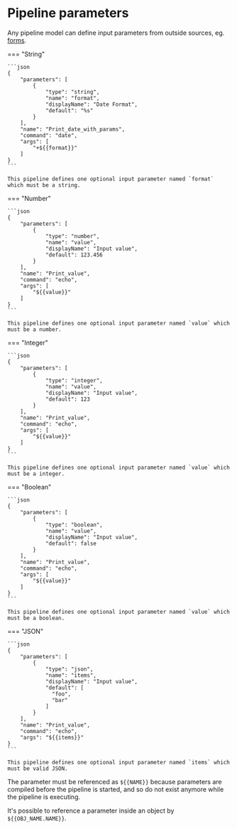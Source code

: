 # Pipeline parameters

Any pipeline model can define input parameters from outside sources, eg. [forms](../../forms/configuring-pipeline.md).

=== "String"

    ```json
    {
        "parameters": [
            {
                "type": "string",
                "name": "format",
                "displayName": "Date Format",
                "default": "%s"
            }
        ],
        "name": "Print_date_with_params",
        "command": "date",
        "args": [
            "+${{format}}"
        ]
    }
    ```
    
    This pipeline defines one optional input parameter named `format` which must be a string.

=== "Number"

    ```json
    {
        "parameters": [
            {
                "type": "number",
                "name": "value",
                "displayName": "Input value",
                "default": 123.456
            }
        ],
        "name": "Print_value",
        "command": "echo",
        "args": [
            "${{value}}"
        ]
    }
    ```
    
    This pipeline defines one optional input parameter named `value` which must be a number.

=== "Integer"

    ```json
    {
        "parameters": [
            {
                "type": "integer",
                "name": "value",
                "displayName": "Input value",
                "default": 123
            }
        ],
        "name": "Print_value",
        "command": "echo",
        "args": [
            "${{value}}"
        ]
    }
    ```
    
    This pipeline defines one optional input parameter named `value` which must be a integer.

=== "Boolean"

    ```json
    {
        "parameters": [
            {
                "type": "boolean",
                "name": "value",
                "displayName": "Input value",
                "default": false
            }
        ],
        "name": "Print_value",
        "command": "echo",
        "args": [
            "${{value}}"
        ]
    }
    ```
    
    This pipeline defines one optional input parameter named `value` which must be a boolean.

=== "JSON"

    ```json
    {
        "parameters": [
            {
                "type": "json",
                "name": "items",
                "displayName": "Input value",
                "default": [
                  "foo", 
                  "bar"
                ]
            }
        ],
        "name": "Print_value",
        "command": "echo",
        "args": "${{items}}"
    }
    ```
    
    This pipeline defines one optional input parameter named `items` which must be valid JSON.

The parameter must be referenced as `${{NAME}}` because parameters are compiled 
before the pipeline is started, and so do not exist anymore while the pipeline is executing.

It's possible to reference a parameter inside an object by `${{OBJ_NAME.NAME}}`.
